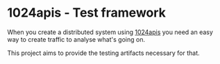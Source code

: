 # 1024apis - Test framework


When you create a distributed system using [1024apis](https://github.com/ipedrazas/1024apis) you need an easy way to create traffic to analyse what's going on.

This project aims to provide the testing artifacts necessary for that.
